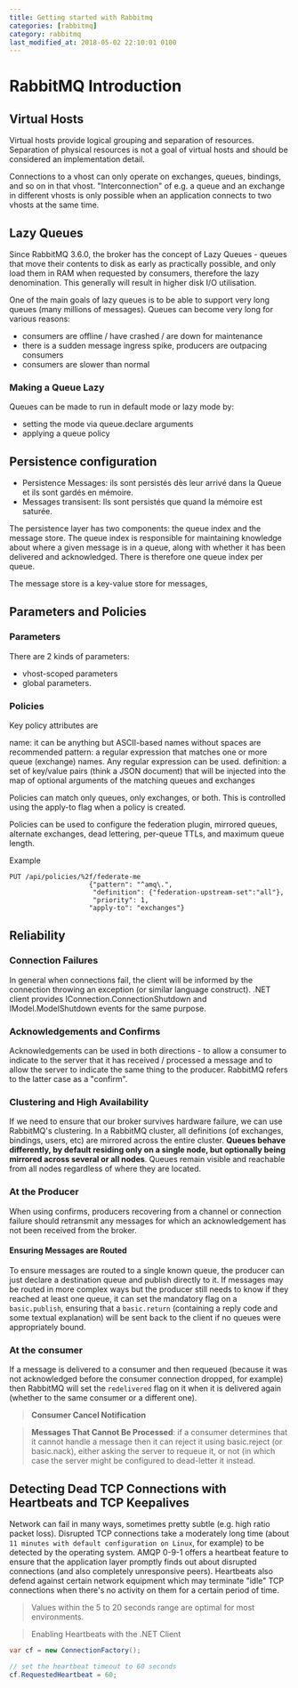 ```yaml
---
title: Getting started with Rabbitmq
categories: [rabbitmq]
category: rabbitmq
last_modified_at: 2018-05-02 22:10:01 0100
---
```

# RabbitMQ Introduction

## Virtual Hosts

Virtual hosts provide logical grouping and separation of resources. Separation of physical resources is not a goal of virtual hosts and should be considered an implementation detail.

Connections to a vhost can only operate on exchanges, queues, bindings, and so on in that vhost. "Interconnection" of e.g. a queue and an exchange in different vhosts is only possible when an application connects to two vhosts at the same time.

## Lazy Queues

Since RabbitMQ 3.6.0, the broker has the concept of Lazy Queues - queues that move their contents to disk as early as practically possible, and only load them in RAM when requested by consumers, therefore the lazy denomination. This generally will result in higher disk I/O utilisation.

One of the main goals of lazy queues is to be able to support very long queues (many millions of messages). Queues can become very long for various reasons:

* consumers are offline / have crashed / are down for maintenance
* there is a sudden message ingress spike, producers are outpacing consumers
* consumers are slower than normal

### Making a Queue Lazy

Queues can be made to run in default mode or lazy mode by:

* setting the mode via queue.declare arguments
* applying a queue policy

## Persistence configuration

* Persistence Messages: ils sont persistés dès leur arrivé dans la Queue et ils sont gardés en mémoire.
* Messages transisent: Ils sont persistés que quand la mémoire est saturée.

The persistence layer has two components: the queue index and the message store.
The queue index is responsible for maintaining knowledge about where a given message is in a queue, along with whether it has been delivered and acknowledged. There is therefore one queue index per queue.

The message store is a key-value store for messages,

## Parameters and Policies

### Parameters

There are 2 kinds of parameters:

* vhost-scoped parameters
* global parameters.

### Policies

Key policy attributes are

name: it can be anything but ASCII-based names without spaces are recommended
pattern: a regular expression that matches one or more queue (exchange) names. Any regular expression can be used.
definition: a set of key/value pairs (think a JSON document) that will be injected into the map of optional arguments of the matching queues and exchanges

Policies can match only queues, only exchanges, or both. This is controlled using the apply-to flag when a policy is created.

Policies can be used to configure the federation plugin, mirrored queues, alternate exchanges, dead lettering, per-queue TTLs, and maximum queue length.

Example

```http
PUT /api/policies/%2f/federate-me
                    {"pattern": "^amq\.",
                     "definition": {"federation-upstream-set":"all"},
                     "priority": 1,
                    "apply-to": "exchanges"}
```

## Reliability

### Connection Failures

In general when connections fail, the client will be informed by the connection throwing an exception (or similar language construct). .NET client provides IConnection.ConnectionShutdown and IModel.ModelShutdown events for the same purpose.

### Acknowledgements and Confirms

Acknowledgements can be used in both directions - to allow a consumer to indicate to the server that it has received / processed a message and to allow the server to indicate the same thing to the producer. RabbitMQ refers to the latter case as a "confirm".

### Clustering and High Availability

If we need to ensure that our broker survives hardware failure, we can use RabbitMQ's clustering. In a RabbitMQ cluster, all definitions (of exchanges, bindings, users, etc) are mirrored across the entire cluster. **Queues behave differently, by default residing only on a single node, but optionally being mirrored across several or all nodes**. Queues remain visible and reachable from all nodes regardless of where they are located.

### At the Producer

When using confirms, producers recovering from a channel or connection failure should retransmit any messages for which an acknowledgement has not been received from the broker.

#### Ensuring Messages are Routed

To ensure messages are routed to a single known queue, the producer can just declare a destination queue and publish directly to it. If messages may be routed in more complex ways but the producer still needs to know if they reached at least one queue, it can set the mandatory flag on a `basic.publish`, ensuring that a `basic.return` (containing a reply code and some textual explanation) will be sent back to the client if no queues were appropriately bound.

### At the consumer

If a message is delivered to a consumer and then requeued (because it was not acknowledged before the consumer connection dropped, for example) then RabbitMQ will set the `redelivered` flag on it when it is delivered again (whether to the same consumer or a different one).

> **Consumer Cancel Notification**

>**Messages That Cannot Be Processed**: if a consumer determines that it cannot handle a message then it can reject it using basic.reject (or basic.nack), either asking the server to requeue it, or not (in which case the server might be configured to dead-letter it instead.

## Detecting Dead TCP Connections with Heartbeats and TCP Keepalives

Network can fail in many ways, sometimes pretty subtle (e.g. high ratio packet loss). Disrupted TCP connections take a moderately long time (about `11 minutes with default configuration on Linux`, for example) to be detected by the operating system. AMQP 0-9-1 offers a heartbeat feature to ensure that the application layer promptly finds out about disrupted connections (and also completely unresponsive peers). Heartbeats also defend against certain network equipment which may terminate "idle" TCP connections when there's no activity on them for a certain period of time.
> Values within the 5 to 20 seconds range are optimal for most environments.

> Enabling Heartbeats with the .NET Client

```csharp
var cf = new ConnectionFactory();

// set the heartbeat timeout to 60 seconds
cf.RequestedHeartbeat = 60;
```
